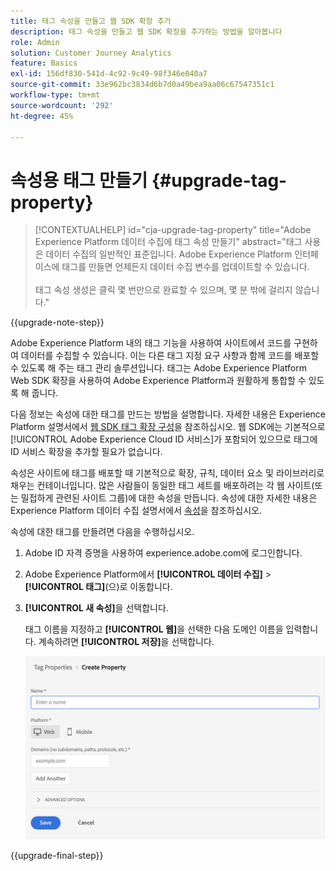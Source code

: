 ```yaml
---
title: 태그 속성을 만들고 웹 SDK 확장 추가
description: 태그 속성을 만들고 웹 SDK 확장을 추가하는 방법을 알아봅니다
role: Admin
solution: Customer Journey Analytics
feature: Basics
exl-id: 156df830-541d-4c92-9c49-98f346e040a7
source-git-commit: 33e962bc3834d6b7d0a49bea9aa06c67547351c1
workflow-type: tm+mt
source-wordcount: '292'
ht-degree: 45%

---
```


# 속성용 태그 만들기 {#upgrade-tag-property}

<!-- markdownlint-disable MD034 -->

>[!CONTEXTUALHELP]
>id="cja-upgrade-tag-property"
>title="Adobe Experience Platform 데이터 수집에 태그 속성 만들기"
>abstract="태그 사용은 데이터 수집의 일반적인 표준입니다. Adobe Experience Platform 인터페이스에 태그를 만들면 언제든지 데이터 수집 변수를 업데이트할 수 있습니다.<br><br>태그 속성 생성은 클릭 몇 번만으로 완료할 수 있으며, 몇 분 밖에 걸리지 않습니다."

<!-- markdownlint-enable MD034 -->

{{upgrade-note-step}}

Adobe Experience Platform 내의 태그 기능을 사용하여 사이트에서 코드를 구현하여 데이터를 수집할 수 있습니다. 이는 다른 태그 지정 요구 사항과 함께 코드를 배포할 수 있도록 해 주는 태그 관리 솔루션입니다. 태그는 Adobe Experience Platform Web SDK 확장을 사용하여 Adobe Experience Platform과 원활하게 통합할 수 있도록 해 줍니다.

다음 정보는 속성에 대한 태그를 만드는 방법을 설명합니다. 자세한 내용은 Experience Platform 설명서에서 [웹 SDK 태그 확장 구성](https://experienceleague.adobe.com/en/docs/experience-platform/tags/extensions/client/web-sdk/web-sdk-extension-configuration)을 참조하십시오. 웹 SDK에는 기본적으로 [!UICONTROL Adobe Experience Cloud ID 서비스]가 포함되어 있으므로 태그에 ID 서비스 확장을 추가할 필요가 없습니다.

속성은 사이트에 태그를 배포할 때 기본적으로 확장, 규칙, 데이터 요소 및 라이브러리로 채우는 컨테이너입니다. 많은 사람들이 동일한 태그 세트를 배포하려는 각 웹 사이트(또는 밀접하게 관련된 사이트 그룹)에 대한 속성을 만듭니다. 속성에 대한 자세한 내용은 Experience Platform 데이터 수집 설명서에서 [속성](https://experienceleague.adobe.com/en/docs/experience-platform/tags/admin/companies-and-properties)을 참조하십시오.

속성에 대한 태그를 만들려면 다음을 수행하십시오.

1. Adobe ID 자격 증명을 사용하여 experience.adobe.com에 로그인합니다.

1. Adobe Experience Platform에서 **[!UICONTROL 데이터 수집]** > **[!UICONTROL 태그]**(으)로 이동합니다.

1. **[!UICONTROL 새 속성]**&#x200B;을 선택합니다.

   태그 이름을 지정하고 **[!UICONTROL 웹]**&#x200B;을 선택한 다음 도메인 이름을 입력합니다. 계속하려면 **[!UICONTROL 저장]**&#x200B;을 선택합니다.

   ![속성 만들기](assets/create-property.png)

{{upgrade-final-step}}
